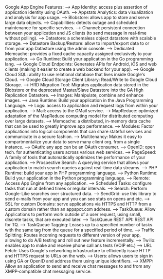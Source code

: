 Google App Engine Features:
--> App Identity: access plus assertion of application identity using OAuth.
--> Appstats Analytics: data visualization and analysis for app usage.
--> Blobstore: allows app to store and serve large data objects.
--> Capabilities: detects outage and scheduled maintenance for specific services.
--> Channel: persistent connection between your application and JS clients (to send message in real-time without polling).
--> Datastore: a schemaless object datastore with scalable storage.
--> Datastore Backup/Restore: allow to import/export data to or from your app Datastore using the admin console.
--> Dedicated Memcache: provides a fixed cache capacity assigned exclusively to your application.
--> Go Runtime: Build your application in the Go programming lang.
--> Google Cloud Endpoints: Generates APIs for Android, iOS and web clients (making it easier to create a web backend for your app).
--> Google Cloud SQL: ability to use relational database that lives inside Google's Cloud.
--> Google Cloud Storage Client Library: Read/Write to Google Cloud Storage.
--> HRD Migration Tool: Migrates application data stored in the Blobstore or the deprecated Master/Slave Datastore into the GA High Replication Datastore.
--> Images: Manipulate, combine and enhance images.
--> Java Runtime: Build your application in the Java Programming Language.
--> Logs: access to application and request logs from within your application.
--> Mail: access to the GMail service.
--> MapReduce: optimized adaptation of the MapReduce computing model for distributed computing over large datasets.
--> Memcache: a distributed, in-memory data cache that can be used to greatly improve app performance.
--> Modules: Factor applications into logical components that can share stateful services and communicate in a secure fashion.
--> Multitenancy: Makes it easy to compartmentalize your data to serve many client org. from a single instance.
--> OAuth: any app can be an OAuth consumer.
--> OpenID: open tech. for authenticating users across various web services.
--> PageSpeed: A family of tools that automatically optimizes the performance of your application.
--> Prospective Search: A querying service that allows your application to match search queries against real-time data streams.
--> PHP Runtime: build your app in PHP programming language.
--> Python Runtime: Build your application in the Python programming language.
--> Remote: Access App Engine from any application.
--> Scheduled Tasks: configure tasks that run at defined times or regular intervals.
--> Search: Perform Google-Like searches over structured data.
--> SendGrid: use this library to send e-mails from your app and you can see stats on opens and etc.
--> SSL for custom Domains: serve applications via HTTPS and HTTP from a custom domain rather than an appspot.com address.
--> TaskQueue: Allow Applications to perform work outside of a user request, using small, discrete tasks, that are executed later.
--> TaskQueue REST API: REST API for TQ.
--> TaskQueue Tagging: Leases up to a specified number of tasks with the same tag from the queue for a specified period of time.
--> Traffic Splitting: Routes incoming requests to different version of your app, allowing to do A/B testing and roll out new feature incrementally.
--> Twilio: enables app to make and receive phone call ans texts (VOIP etc.)
--> URL Fetch: Uses Google's networking infrastructure to efficiently issue HTTP and HTTPS request to URLs on the web.
--> Users: allows users to sign in using GA or OpenID and address them using unique identifiers.
--> XMPP: Allow an application to send and receive chat messages to and from any XMPP-compatible chat messaging service.
 
